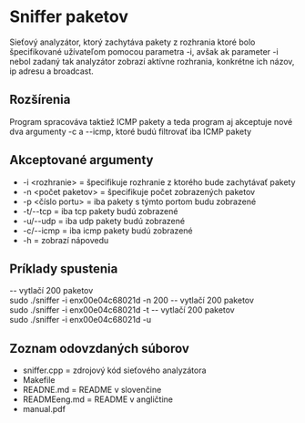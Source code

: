 # Sniffer paketov
Sieťový analyzátor, ktorý zachytáva pakety z rozhrania ktoré bolo špecifikované užívateľom pomocou parametra -i, avšak ak parameter -i nebol zadaný tak analyzátor zobrazí aktívne rozhrania, konkrétne ich názov, ip adresu a broadcast.

## Rozšírenia
Program spracováva taktiež ICMP pakety a teda program aj akceptuje nové dva argumenty -c a --icmp, ktoré budú filtrovať iba ICMP pakety

## Akceptované argumenty
- -i \<rozhranie>  = špecifikuje rozhranie z ktorého bude zachytávať pakety
- -n \<počet paketov> = špecifikuje počet zobrazených paketov 
- -p \<číslo portu> = iba pakety s týmto portom budu zobrazené 
- -t/--tcp = iba tcp pakety budú zobrazené
- -u/--udp = iba udp pakety budú zobrazené
- -c/--icmp = iba icmp pakety budú zobrazené
- -h = zobrazí nápovedu

## Príklady spustenia
-- vytlačí 200 paketov  <br>
sudo ./sniffer -i enx00e04c68021d -n 200
-- vytlačí 200 paketov  <br>
sudo ./sniffer -i enx00e04c68021d -t
-- vytlačí 200 paketov  <br>
sudo ./sniffer -i enx00e04c68021d -u

## Zoznam odovzdaných súborov
- sniffer.cpp = zdrojový kód sieťového analyzátora
- Makefile 
- READNE.md = README v slovenčine
- READMEeng.md = README v angličtine
- manual.pdf
